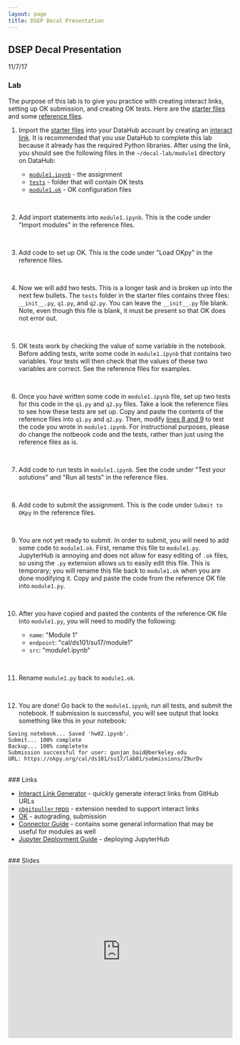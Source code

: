 ```yaml
---
layout: page
title: DSEP Decal Presentation
---
```


## DSEP Decal Presentation

11/7/17 

### Lab

The purpose of this lab is to give you practice with creating interact links, setting up OK submission, and creating OK tests. Here are the [starter files](https://github.com/gunjanbaid/decal-lab/module1) and some [reference files](https://github.com/gunjanbaid/course-repo-example/tree/master/fa17/hw/hw02).

1. Import the [starter files](https://github.com/gunjanbaid/decal-lab/module1) into your DataHub account by creating an [interact link](https://url-to-interact.herokuapp.com). It is recommended that you use DataHub to complete this lab because it already has the required Python libraries. After using the link, you should see the following files in the `~/decal-lab/module1` directory on DataHub:

	* [`module1.ipynb`]() - the assignment
	* [`tests`]() - folder that will contain OK tests
	* [`module1.ok`]() -  OK configuration files  
<br>

2. Add import statements into `module1.ipynb`. This is the code under "Import modules" in the reference files.
<br>

3. Add code to set up OK. This is the code under "Load OKpy" in the reference files.
<br>

4. Now we will add two tests. This is a longer task and is broken up into the next few bullets. The `tests` folder in the starter files contains three files: `__init__.py`, `q1.py`, and `q2.py`. You can leave the `__init__.py` file blank. Note, even though this file is blank, it must be present so that OK does not error out. 
<br>

5. OK tests work by checking the value of some variable in the notebook. Before adding tests, write some code in `module1.ipynb` that contains two variables. Your tests will then check that the values of these two variables are correct. See the reference files for examples.
<br>

6. Once you have written some code in `module1.ipynb` file, set up two tests for this code in the `q1.py` and `q2.py` files. Take a look the reference files to see how these tests are set up. Copy and paste the contents of the reference files into `q1.py` and `q2.py`. Then, modify [lines 8 and 9](https://github.com/gunjanbaid/course-repo-example/blob/master/fa17/hw/hw02/tests/q2.py#L9) to test the code you wrote in `module1.ipynb`. For instructional purposes, please do change the notbeook code and the tests, rather than just using the reference files as is.
<br>

7. Add code to run tests in `module1.ipynb`. See the code under "Test your solutions" and "Run all tests" in the reference files.
<br>

8. Add code to submit the assignment. This is the code under `Submit to OKpy` in the reference files.
<br>

9. You are not yet ready to submit. In order to submit, you will need to add some code to `module1.ok`. First, rename this file to `module1.py`. JupyterHub is annoying and does not allow for easy editing of `.ok` files, so using the `.py` extension allows us to easily edit this file. This is temporary; you will rename this file back to `module1.ok` when you are done modifying it. Copy and paste the code from the reference OK file into `module1.py`.
<br>

10. After you have copied and pasted the contents of the reference OK file into `module1.py`, you will need to modify the following:

	* `name`: "Module 1"
	* `endpoint`: "cal/ds101/su17/module1"
	* `src`: "module1.ipynb"   
<br>

11. Rename `module1.py` back to `module1.ok`. 
<br>

12. You are done! Go back to the `module1.ipynb`, run all tests, and submit the notebook. If submission is successful, you will see output that looks something like this in your notebook:

```
Saving notebook... Saved 'hw02.ipynb'.
Submit... 100% complete
Backup... 100% completete
Submission successful for user: gunjan_baid@berkeley.edu
URL: https://okpy.org/cal/ds101/su17/lab01/submissions/Z9urDv
```

<br>
### Links

* [Interact Link Generator](https://url-to-interact.herokuapp.com) - quickly generate interact links from GitHub URLs
* [`nbgitpuller` repo](https://github.com/data-8/nbgitpuller) - extension needed to support interact links
* [OK](https://okpy.org) - autograding, submission
* [Connector Guide](https://data8.org/connector-instructors) - contains some general information that may be useful for modules as well
* [Jupyter Deployment Guide](https://zero-to-jupyterhub-with-kubernetes.readthedocs.io) - deploying JupyterHub

<br>
### Slides

<iframe src="https://docs.google.com/presentation/d/e/2PACX-1vTCTC7WR-d9KRDe0DUfJGOef3lSbaj8wiC8Rc9GeG_UvB4FH71fLTny4LN5bLPsaFtS_hOqOea-mkbZ/embed?start=false&loop=false&delayms=3000" frameborder="0" width="100%" height="389" allowfullscreen="true" mozallowfullscreen="true" webkitallowfullscreen="true"></iframe>
